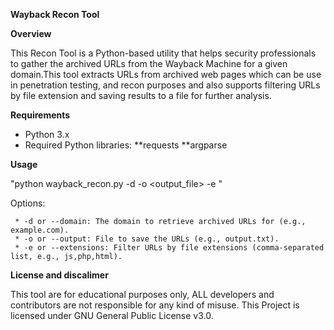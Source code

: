 ********Wayback Recon Tool********

****Overview****

This Recon Tool is a Python-based utility that helps security professionals to gather the archived URLs from the Wayback Machine for a given domain.This tool extracts URLs from archived web pages which can be use in penetration testing, and recon purposes and also supports filtering URLs by file extension and saving results to a file for further analysis.

****Requirements****

* Python 3.x
* Required Python libraries:
    **requests
    **argparse

****Usage****

"python wayback_recon.py -d <domain> -o <output_file> -e <extensions>"

   Options:
   
     * -d or --domain: The domain to retrieve archived URLs for (e.g., example.com).
     * -o or --output: File to save the URLs (e.g., output.txt).
     * -e or --extensions: Filter URLs by file extensions (comma-separated list, e.g., js,php,html).

****License and discalimer****

This tool are for educational purposes only, ALL developers and contributors are not responsible for any kind of misuse.
This Project is licensed under GNU General Public License v3.0.
